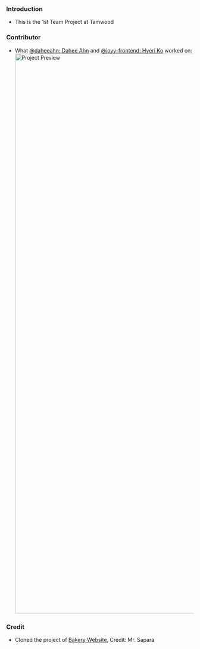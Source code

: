 ### Introduction

- This is the 1st Team Project at Tamwood

### Contributor

- What [@daheeahn: Dahee Ahn](https://github.com/daheeahn) and [@joyy-frontend: Hyeri Ko](https://github.com/joyy-frontend) worked on:
  <img src="./assets/work-part.jpg" alt="Project Preview" width="500" height="1500">

### Credit

- Cloned the project of [Bakery Website](https://www.figma.com/community/file/1108999686959099021), Credit: Mr. Sapara
